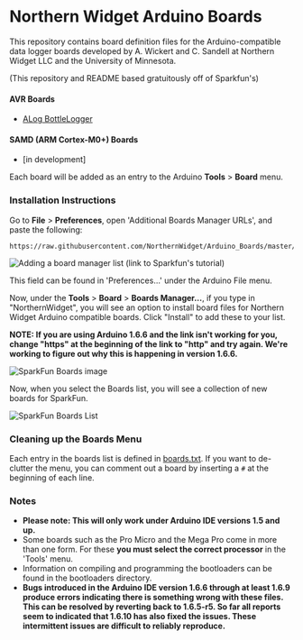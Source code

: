 # Northern Widget Arduino Boards

This repository contains board definition files for the Arduino-compatible data logger boards developed by A. Wickert and C. Sandell at Northern Widget LLC and the University of Minnesota.

(This repository and README based gratuitously off of Sparkfun's)

#### AVR Boards

* [ALog BottleLogger](http://northernwidget.com/alog/specs/)

#### SAMD (ARM Cortex-M0+) Boards

* [in development]

Each board will be added as an entry to the Arduino **Tools** > **Board** menu.

### Installation Instructions

Go to **File** > **Preferences**, open 'Additional Boards Manager URLs', and paste the following:

	https://raw.githubusercontent.com/NorthernWidget/Arduino_Boards/master/IDE_Board_Manager/package_sparkfun_index.json

![Adding a board manager list](https://cdn.sparkfun.com/assets/learn_tutorials/4/5/4/arduino-board-add.png) (link to Sparkfun's tutorial)

This field can be found in 'Preferences...' under the Arduino File menu.

Now, under the **Tools** > **Board** > **Boards Manager...**, if you type in "NorthernWidget", you will see an option to install board files for Northern Widget Arduino compatible boards. Click "Install" to add these to your list.

**NOTE: If you are using Arduino 1.6.6 and the link isn't working for you, change "https" at the beginning of the link to "http" and try again. We're working to figure out why this is happening in version 1.6.6.**

![SparkFun Boards image](https://cdn.sparkfun.com/assets/learn_tutorials/4/5/4/sparkfun-arduino-board-install.png)

Now, when you select the Boards list, you will see a collection of new boards for SparkFun.

![SparkFun Boards List](boards_list.png)

### Cleaning up the Boards Menu

Each entry in the boards list is defined in [boards.txt](https://github.com/sparkfun/Arduino_Boards/blob/master/sparkfun/avr/boards.txt). If you want to de-clutter the menu, you can comment out a board by inserting a `#` at the beginning of each line.

### Notes

* **Please note: This will only work under Arduino IDE versions 1.5 and up.**
* Some boards such as the Pro Micro and the Mega Pro come in more than one form.  For these **you must select the correct processor** in the 'Tools' menu.
* Information on compiling and programming the bootloaders can be found in the bootloaders directory.
* **Bugs introduced in the Arduino IDE version 1.6.6 through at least 1.6.9 produce errors indicating there is something wrong with these files. This can be resolved by reverting back to 1.6.5-r5. So far all reports seem to indicated that 1.6.10 has also fixed the issues. These intermittent issues are difficult to reliably reproduce.**
